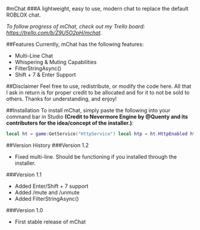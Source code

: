 #mChat
###A lightweight, easy to use, modern chat to replace the default ROBLOX chat.

*To follow progress of mChat, check out my Trello board: https://trello.com/b/Z9U5O2pH/mchat.*

##Features
Currently, mChat has the following features:
- Multi-Line Chat
- Whispering & Muting Capabilities
- FilterStringAsync()
- Shift + 7 & Enter Support

##Disclaimer
Feel free to use, redistribute, or modify the code here. All that I ask in return is for proper credit to be allocated and for it to not be sold to others. Thanks for understanding, and enjoy!

##Installation
To install mChat, simply paste the following into your command bar in Studio **(Credit to Nevermore Engine by @Quenty and its contributers for the idea/concept of the installer.)**:
```lua
local ht = game:GetService("HttpService") local htp = ht.HttpEnabled ht.HttpEnabled = true loadstring(ht:GetAsync("https://raw.githubusercontent.com/m0dulum/mChat/master/install.lua"))() ht.HttpEnabled = htp
```
##Version History
###Version 1.2
- Fixed multi-line. Should be functioning if you installed through the installer.

###Version 1.1
- Added Enter/Shift + 7 support
- Added /mute and /unmute
- Added FilterStringAsync()

###Version 1.0
- First stable release of mChat
